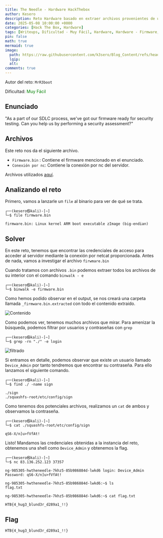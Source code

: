 ```yaml
---
title: The Needle - Hardware HackThebox
author: Kesero
description: Reto Hardware basado en extraer archivos provenientes de un firmware
date: 2025-05-08 10:00:00 +0000
categories: [Hack The Box, Hardware]
tags: [Writeups, Dificultad - Muy Fácil, Hardware, Hardware - Firmware, HTB, HTB - Hardware]
pin: false
math: true
mermaid: true
image:
  path: https://raw.githubusercontent.com/k3sero/Blog_Content/refs/heads/main/HackTheBox/assets/Hardware.png
  lqip: 
  alt: 
comments: true
---
```


Autor del reto: `MrR3boot`

Dificultad: <font color=green>Muy Fácil</font>

## Enunciado

"As a part of our SDLC process, we've got our firmware ready for security testing. Can you help us by performing a security assessment?"

## Archivos

Este reto nos da el siguiente archivo.

- `Firmware.bin` : Contiene el firmware mencionado en el enunciado.
- `Conexión por nc`: Contiene la conexión por nc del servidor.

Archivos utilizados [aquí](https://github.com/k3sero/Blog_Content/tree/main/HackTheBox/Hardware/The-needle).

## Analizando el reto

Primero, vamos a lanzarle un `file` al binario para ver de qué se trata.

    ┌──(kesero㉿kali)-[~]
    └─$ file firmware.bin

    firmware.bin: Linux kernel ARM boot executable zImage (big-endian)

## Solver

En este reto, tenemos que encontrar las credenciales de acceso para acceder al servidor mediante la conexión por netcat proporcionada. Antes de nada, vamos a investigar el archivo `firwmare.bin`

Cuando tratamos con archivos `.bin` podemos extraer todos los archivos de su interior con el comando `binwalk - e`

    ┌──(kesero㉿kali)-[~]
    └─$ binwalk -e firmware.bin

Como hemos podido observar en el output, se nos creará una carpeta llamada `_firmware.bin.extracted` con todo el contenido extraido.

![Contenido](https://marcocampione.com/posts/202304-write-up-the-needle-htb/images/inside_folder.png)

Como podemos ver, tenemos muchos archivos que mirar. Para amenizar la búsqueda, podemos filtrar por usuarios y contraseñas con `grep`

    ┌──(kesero㉿kali)-[~]
    └─$ grep -rn "./" -e login

![filtrado](https://marcocampione.com/posts/202304-write-up-the-needle-htb/images/grep.png)

Si entramos en detalle, podemos observar que existe un usuario llamado `Device_Admin` por tanto tendremos que encontrar su contraseña. Para ello lanzamos el siguiente comando.

    ┌──(kesero㉿kali)-[~]
    └─$ find ./ -name sign

    ./sign
    ./squashfs-root/etc/config/sign

Como tenemos dos potenciales archivos, realizamos un `cat` de ambos y observamos la contraseña.

    ┌──(kesero㉿kali)-[~]
    └─$ cat ./squashfs-root/etc/config/sign

    qS6-X/n]u>fVfAt!

Listo! Mandamos las credenciales obtenidas a la instancia del reto, obtenemos una shell como `Device_Admin` y obtenemos la flag.

    ┌──(kesero㉿kali)-[~]
    └─$ nc 83.136.252.123 37357

    ng-985305-hwtheneedle-7khz5-85b986884d-lwkd6 login: Device_Admin
    Password: qS6-X/n]u>fVfAt!

    ng-985305-hwtheneedle-7khz5-85b986884d-lwkd6:~$ ls       
    flag.txt

    ng-985305-hwtheneedle-7khz5-85b986884d-lwkd6:~$ cat flag.txt

    HTB{4_hug3_blund3r_d289a1_!!}

## Flag

`HTB{4_hug3_blund3r_d289a1_!!}`